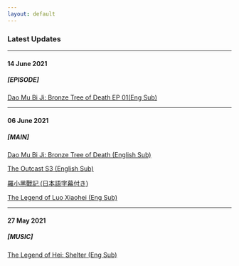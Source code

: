 ```yaml
---
layout: default
---
```



### Latest Updates

---
#### 14 June 2021

##### [EPISODE] 
<a href="https://wuzimiko.github.io/subsoverlay/bronzetreeofdeath/en-01">Dao Mu Bi Ji: Bronze Tree of Death EP 01(Eng Sub)</a>

---
#### 06 June 2021

##### [MAIN] 
<a href="https://wuzimiko.github.io/subsoverlay/bronzetreeofdeath/en">Dao Mu Bi Ji: Bronze Tree of Death (English Sub)</a>

<a href="https://wuzimiko.github.io/subsoverlay/theoutcasts3/en">The Outcast S3 (English Sub)</a>

<p style="font-family : 'ヒラギノ角ゴ ProN' , 'Hiragino Kaku Gothic ProN' , '游ゴシック' , '游ゴシック体' , YuGothic , 'Yu Gothic' , 'メイリオ' , Meiryo , 'ＭＳ ゴシック' , 'MS Gothic' , HiraKakuProN-W3 , 'TakaoExゴシック' , TakaoExGothic , 'MotoyaLCedar' , 'Droid Sans Japanese' , sans-serif;
"> <a href="https://wuzimiko.github.io/subsoverlay/luoxiaohei/jp">羅小黑戰記 (日本語字幕付き)</a> </p>
 
<a href="https://wuzimiko.github.io/subsoverlay/luoxiaohei/en">The Legend of Luo Xiaohei (Eng Sub)</a>
 
---
#### 27 May 2021

##### [MUSIC] 
<a href="https://wuzimiko.github.io/subsoverlay/luoxiaohei/en-officialmv">The Legend of Hei: Shelter (Eng Sub)</a>

